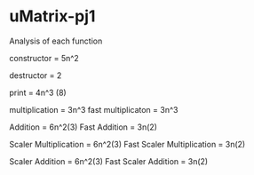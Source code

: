 # uMatrix-pj1


Analysis of each function


constructor = 5n^2

destructor = 2

print = 4n^3 (8)

multiplication = 3n^3
fast multiplicaton = 3n^3

Addition = 6n^2(3)
Fast Addition = 3n(2)

Scaler Multiplication = 6n^2(3)
Fast Scaler Multiplication = 3n(2)

Scaler Addition = 6n^2(3)
Fast Scaler Addition = 3n(2)



